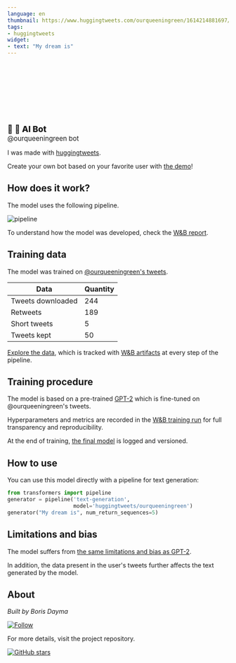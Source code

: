 ```yaml
---
language: en
thumbnail: https://www.huggingtweets.com/ourqueeningreen/1614214881697/predictions.png
tags:
- huggingtweets
widget:
- text: "My dream is"
---
```


<div>
<div style="width: 132px; height:132px; border-radius: 50%; background-size: cover; background-image: url('https://pbs.twimg.com/profile_images/1359357742952157187/mQGr8RbR_400x400.jpg')">
</div>
<div style="margin-top: 8px; font-size: 19px; font-weight: 800">🌿 🤖 AI Bot </div>
<div style="font-size: 15px">@ourqueeningreen bot</div>
</div>

I was made with [huggingtweets](https://github.com/borisdayma/huggingtweets).

Create your own bot based on your favorite user with [the demo](https://colab.research.google.com/github/borisdayma/huggingtweets/blob/master/huggingtweets-demo.ipynb)!

## How does it work?

The model uses the following pipeline.

![pipeline](https://github.com/borisdayma/huggingtweets/blob/master/img/pipeline.png?raw=true)

To understand how the model was developed, check the [W&B report](https://app.wandb.ai/wandb/huggingtweets/reports/HuggingTweets-Train-a-model-to-generate-tweets--VmlldzoxMTY5MjI).

## Training data

The model was trained on [@ourqueeningreen's tweets](https://twitter.com/ourqueeningreen).

| Data | Quantity |
| --- | --- |
| Tweets downloaded | 244 |
| Retweets | 189 |
| Short tweets | 5 |
| Tweets kept | 50 |

[Explore the data](https://wandb.ai/wandb/huggingtweets/runs/2z9h01nl/artifacts), which is tracked with [W&B artifacts](https://docs.wandb.com/artifacts) at every step of the pipeline.

## Training procedure

The model is based on a pre-trained [GPT-2](https://huggingface.co/gpt2) which is fine-tuned on @ourqueeningreen's tweets.

Hyperparameters and metrics are recorded in the [W&B training run](https://wandb.ai/wandb/huggingtweets/runs/3dos6ygx) for full transparency and reproducibility.

At the end of training, [the final model](https://wandb.ai/wandb/huggingtweets/runs/3dos6ygx/artifacts) is logged and versioned.

## How to use

You can use this model directly with a pipeline for text generation:

```python
from transformers import pipeline
generator = pipeline('text-generation',
                     model='huggingtweets/ourqueeningreen')
generator("My dream is", num_return_sequences=5)
```

## Limitations and bias

The model suffers from [the same limitations and bias as GPT-2](https://huggingface.co/gpt2#limitations-and-bias).

In addition, the data present in the user's tweets further affects the text generated by the model.

## About

*Built by Boris Dayma*

[![Follow](https://img.shields.io/twitter/follow/borisdayma?style=social)](https://twitter.com/intent/follow?screen_name=borisdayma)

For more details, visit the project repository.

[![GitHub stars](https://img.shields.io/github/stars/borisdayma/huggingtweets?style=social)](https://github.com/borisdayma/huggingtweets)
